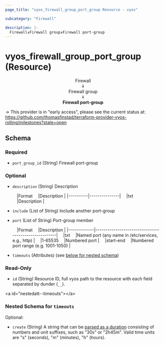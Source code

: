 ```yaml
---
page_title: "vyos_firewall_group_port_group Resource - vyos"

subcategory: "Firewall"

description: |- 
  Firewall⯯Firewall group⯯Firewall port-group
---
```


# vyos_firewall_group_port_group (Resource)
<center>

Firewall  
⯯  
Firewall group  
⯯  
**Firewall port-group**


</center>

-> This provider is in "early access", please see the current status at: https://github.com/thomasfinstad/terraform-provider-vyos-rolling/milestones?state=open

## Schema

### Required

- `port_group_id` (String) Firewall port-group

### Optional

- `description` (String) Description

    &emsp;|Format  &emsp;|Description  |
    |----------|---------------|
    &emsp;|txt     &emsp;|Description  |
- `include` (List of String) Include another port-group
- `port` (List of String) Port-group member

    &emsp;|Format     &emsp;|Description                                         |
    |-------------|------------------------------------------------------|
    &emsp;|txt        &emsp;|Named port (any name in /etc/services, e.g., http)  |
    &emsp;|1-65535    &emsp;|Numbered port                                       |
    &emsp;|start-end  &emsp;|Numbered port range (e.g. 1001-1050)                |
- `timeouts` (Attributes) (see [below for nested schema](#nestedatt--timeouts))

### Read-Only

- `id` (String) Resource ID, full vyos path to the resource with each field separated by dunder (`__`).

&lt;a id=&#34;nestedatt--timeouts&#34;&gt;&lt;/a&gt;
### Nested Schema for `timeouts`

Optional:

- `create` (String) A string that can be [parsed as a duration](https://pkg.go.dev/time#ParseDuration) consisting of numbers and unit suffixes, such as &#34;30s&#34; or &#34;2h45m&#34;. Valid time units are &#34;s&#34; (seconds), &#34;m&#34; (minutes), &#34;h&#34; (hours).  
